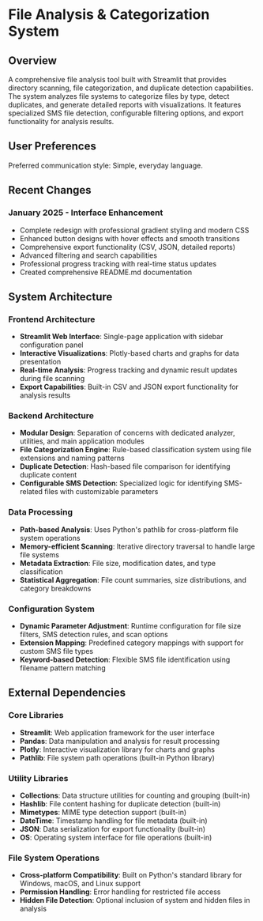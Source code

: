 # File Analysis & Categorization System

## Overview

A comprehensive file analysis tool built with Streamlit that provides directory scanning, file categorization, and duplicate detection capabilities. The system analyzes file systems to categorize files by type, detect duplicates, and generate detailed reports with visualizations. It features specialized SMS file detection, configurable filtering options, and export functionality for analysis results.

## User Preferences

Preferred communication style: Simple, everyday language.

## Recent Changes

### January 2025 - Interface Enhancement
- Complete redesign with professional gradient styling and modern CSS
- Enhanced button designs with hover effects and smooth transitions
- Comprehensive export functionality (CSV, JSON, detailed reports)
- Advanced filtering and search capabilities
- Professional progress tracking with real-time status updates
- Created comprehensive README.md documentation

## System Architecture

### Frontend Architecture
- **Streamlit Web Interface**: Single-page application with sidebar configuration panel
- **Interactive Visualizations**: Plotly-based charts and graphs for data presentation
- **Real-time Analysis**: Progress tracking and dynamic result updates during file scanning
- **Export Capabilities**: Built-in CSV and JSON export functionality for analysis results

### Backend Architecture
- **Modular Design**: Separation of concerns with dedicated analyzer, utilities, and main application modules
- **File Categorization Engine**: Rule-based classification system using file extensions and naming patterns
- **Duplicate Detection**: Hash-based file comparison for identifying duplicate content
- **Configurable SMS Detection**: Specialized logic for identifying SMS-related files with customizable parameters

### Data Processing
- **Path-based Analysis**: Uses Python's pathlib for cross-platform file system operations
- **Memory-efficient Scanning**: Iterative directory traversal to handle large file systems
- **Metadata Extraction**: File size, modification dates, and type classification
- **Statistical Aggregation**: File count summaries, size distributions, and category breakdowns

### Configuration System
- **Dynamic Parameter Adjustment**: Runtime configuration for file size filters, SMS detection rules, and scan options
- **Extension Mapping**: Predefined category mappings with support for custom SMS file types
- **Keyword-based Detection**: Flexible SMS file identification using filename pattern matching

## External Dependencies

### Core Libraries
- **Streamlit**: Web application framework for the user interface
- **Pandas**: Data manipulation and analysis for result processing
- **Plotly**: Interactive visualization library for charts and graphs
- **Pathlib**: File system path operations (built-in Python library)

### Utility Libraries
- **Collections**: Data structure utilities for counting and grouping (built-in)
- **Hashlib**: File content hashing for duplicate detection (built-in)
- **Mimetypes**: MIME type detection support (built-in)
- **DateTime**: Timestamp handling for file metadata (built-in)
- **JSON**: Data serialization for export functionality (built-in)
- **OS**: Operating system interface for file operations (built-in)

### File System Operations
- **Cross-platform Compatibility**: Built on Python's standard library for Windows, macOS, and Linux support
- **Permission Handling**: Error handling for restricted file access
- **Hidden File Detection**: Optional inclusion of system and hidden files in analysis